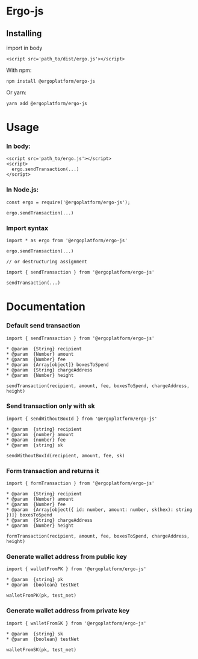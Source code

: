 # Ergo-js

## Installing

import in body

```
<script src='path_to/dist/ergo.js'></script> 
```

With npm:

```
npm install @ergoplatform/ergo-js
```

Or yarn:
```
yarn add @ergoplatform/ergo-js
```

# Usage

### In body:

```
<script src='path_to/ergo.js'></script>
<script>
  ergo.sendTransaction(...)
</script> 
```

### In Node.js:

```
const ergo = require('@ergoplatform/ergo-js');

ergo.sendTransaction(...)
```

### Import syntax

```
import * as ergo from '@ergoplatform/ergo-js'

ergo.sendTransaction(...)

// or destructuring assignment

import { sendTransaction } from '@ergoplatform/ergo-js'

sendTransaction(...)
```

# Documentation

### Default send transaction

```
import { sendTransaction } from '@ergoplatform/ergo-js'

* @param  {String} recipient
* @param  {Number} amount
* @param  {Number} fee
* @param  {Array[object]} boxesToSpend
* @param  {String} chargeAddress
* @param  {Number} height

sendTransaction(recipient, amount, fee, boxesToSpend, chargeAddress, height)
```

### Send transaction only with sk

```
import { sendWithoutBoxId } from '@ergoplatform/ergo-js'

* @param  {string} recipient
* @param  {number} amount
* @param  {number} fee
* @param  {string} sk

sendWithoutBoxId(recipient, amount, fee, sk) 
```

### Form transaction and returns it

```
import { formTransaction } from '@ergoplatform/ergo-js'

* @param  {String} recipient
* @param  {Number} amount
* @param  {Number} fee
* @param  {Array[object({ id: number, amount: number, sk(hex): string })]} boxesToSpend
* @param  {String} chargeAddress
* @param  {Number} height

formTransaction(recipient, amount, fee, boxesToSpend, chargeAddress, height)
```

### Generate wallet address from public key

```
import { walletFromPK } from '@ergoplatform/ergo-js'

* @param  {string} pk
* @param  {boolean} testNet

walletFromPK(pk, test_net)
```

### Generate wallet address from private key

```
import { walletFromSK } from '@ergoplatform/ergo-js'

* @param  {string} sk
* @param  {boolean} testNet

walletFromSK(pk, test_net)
```
